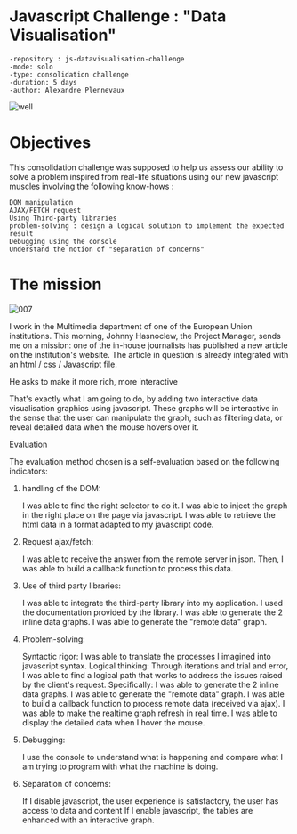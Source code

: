 # Javascript Challenge : "Data Visualisation"


    -repository : js-datavisualisation-challenge
    -mode: solo
    -type: consolidation challenge
    -duration: 5 days
    -author: Alexandre Plennevaux
    
![well](https://media.giphy.com/media/Lny6Rw04nsOOc/giphy.gif)

# Objectives

This consolidation challenge was supposed to help us assess our ability to solve a problem inspired from real-life situations using our new javascript muscles involving the following know-hows :

    DOM manipulation
    AJAX/FETCH request
    Using Third-party libraries
    problem-solving : design a logical solution to implement the expected result
    Debugging using the console
    Understand the notion of "separation of concerns"

# The mission
![007](https://media.giphy.com/media/nu4DN4nKos3m0/giphy.gif)

I work in the Multimedia department of one of the European Union institutions. This morning, Johnny Hasnoclew, the Project Manager, sends me on a mission: one of the in-house journalists has published a new article on the institution's website. The article in question is already integrated with an html / css / Javascript file.

He asks to make it more rich, more interactive

That's exactly what I am going to do, by adding two interactive data visualisation graphics using javascript. These graphs will be interactive in the sense that the user can manipulate the graph, such as filtering data, or reveal detailed data when the mouse hovers over it.

Evaluation

The evaluation method chosen is a self-evaluation based on the following indicators:
1. handling of the DOM:

    I was able to find the right selector to do it.
    I was able to inject the graph in the right place on the page via javascript.
    I was able to retrieve the html data in a format adapted to my javascript code.

2. Request ajax/fetch:

    I was able to receive the answer from the remote server in json.
    Then, I was able to build a callback function to process this data.

3. Use of third party libraries:

    I was able to integrate the third-party library into my application.
    I used the documentation provided by the library.
    I was able to generate the 2 inline data graphs.
    I was able to generate the "remote data" graph.

4. Problem-solving:

    Syntactic rigor: I was able to translate the processes I imagined into javascript syntax.
    Logical thinking: Through iterations and trial and error, I was able to find a logical path that works to address the issues raised by the client's request. Specifically:
        I was able to generate the 2 inline data graphs.
            I was able to generate the "remote data" graph.
        I was able to build a callback function to process remote data (received via ajax).
            I was able to make the realtime graph refresh in real time.
            I was able to display the detailed data when I hover the mouse.

5. Debugging:

    I use the console to understand what is happening and compare what I am trying to program with what the machine is doing.

6. Separation of concerns:

    If I disable javascript, the user experience is satisfactory, the user has access to data and content
    If I enable javascript, the tables are enhanced with an interactive graph.
